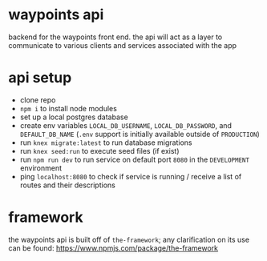 # waypoints api

backend for the waypoints front end.  the api will act as a layer to communicate to various clients and services associated with the app

# api setup

- clone repo
- `npm i` to install node modules
- set up a local postgres database
- create env variables `LOCAL_DB_USERNAME`, `LOCAL_DB_PASSWORD`, and `DEFAULT_DB_NAME` (`.env` support is initially available outside of `PRODUCTION`)
- run `knex migrate:latest` to run database migrations
- run `knex seed:run` to execute seed files (if exist)
- run `npm run dev` to run service on default port `8080` in the `DEVELOPMENT` environment
- ping `localhost:8080` to check if service is running / receive a list of routes and their descriptions

# framework

the waypoints api is built off of `the-framework`; any clarification on its use can be found: https://www.npmjs.com/package/the-framework
